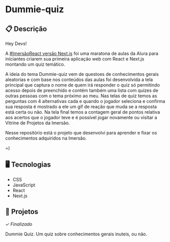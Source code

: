 # Dummie-quiz

## 📋 Descrição
Hey Devs!

A [#ImersãoReact versão Next.js](https://www.alura.com.br/imersao-react-next-js/) foi uma maratona de aulas da Alura para iniciantes criarem sua primeira aplicação web com React e Next.js montando um quiz temático.

A ideia do tema Dummie-quiz vem de questoes de conhecimentos gerais aleatorias e com base nos conteúdos das aulas foi desenvolvida a tela principal que captura o nome de quem irá responder o quiz só permitindo acesso depois de preenchido e contém também uma lista com quizes de outras pessoas com o tema próximo ao meu. Nas telas de quiz temos as perguntas com 4 alternativas cada e quando o jogador seleciona e confirma sua resposta é mostrado a ele um gif de reação que muda se a resposta está certa ou não. Na tela final temos a contagem geral de pontos relativa aos acertos que o jogador teve e é possível jogar novamente ou visitar a Vitrine de Projetos da Imersão.

Nesse repositório está o projeto que desenvolvi para aprender e fixar os conhecimentos adquiridos na Imersão. 

=)

## 🖥️ Tecnologias

- CSS
- JavaScript
- React
- Next.js


## 🎨 Projetos
*✓ Finalizado*

Dummie Quiz. Um quiz sobre conhecimentos gerais inuteis, ou não.
